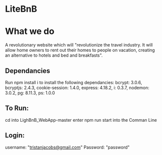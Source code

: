 # LiteBnB 

# What we do
A revolutionary website which will "revolutionize the travel industry. It will allow home owners to rent out their homes to people on vacation, creating an alternative to hotels and bed and breakfasts".

## Dependancies 
Run npm install i to install the following dependancies:
  bcrypt: 3.0.6,
  bcryptjs: 2.4.3,
  cookie-session: 1.4.0,
  express: 4.18.2,
  i: 0.3.7,
  nodemon: 3.0.2,
  pg: 8.11.3,
  ps: 1.0.0

  ## To Run:
  cd into LighBnB_WebApp-master
  enter npm run start into the Comman Line

  ## Login:
  username: "tristanjacobs@gmail.com" Password: "password"
